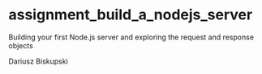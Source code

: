 # assignment_build_a_nodejs_server
Building your first Node.js server and exploring the request and response objects

Dariusz Biskupski
